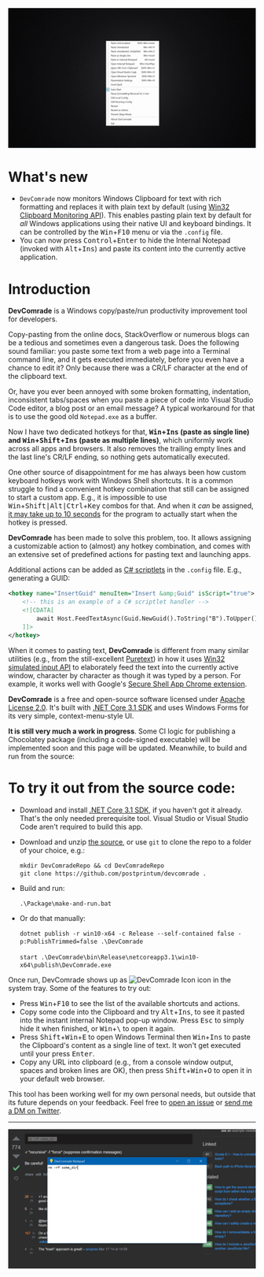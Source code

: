 <img src="./Art/menu.jpg" alt="DevComrade Win+F10 Menu" width="800"/>

# What's new

- `DevComrade` now monitors Windows Clipboard for text with rich formatting and replaces it with plain text by default (using [Win32 Clipboard Monitoring API](https://docs.microsoft.com/en-us/windows/win32/dataxchg/using-the-clipboard#monitoring-clipboard-contents)). This enables pasting plain text by default for *all* Windows applications using their native UI and keyboard bindings. It can be controlled by the <kbd>Win</kbd>+<kbd>F10</kbd> menu or via the `.config` file.
- You can now press <kbd>Control</kbd>+<kbd>Enter</kbd> to hide the Internal Notepad (invoked with <kbd>Alt</kbd>+<kbd>Ins</kbd>) and paste its content into the currently active application.

# Introduction

**DevComrade** is a Windows copy/paste/run productivity improvement tool for developers. 

Copy-pasting from the online docs, StackOverflow or numerous blogs can be a tedious and sometimes even a dangerous task. Does the following sound familiar: you paste some text from a web page into a Terminal command line, and it gets executed immediately, before you even have a chance to edit it? Only because there was a CR/LF character at the end of the clipboard text.

Or, have you ever been annoyed with some broken formatting, indentation, inconsistent tabs/spaces when you paste a piece of code into Visual Studio Code editor, a blog post or an email message? A typical workaround for that is to use the good old `Notepad.exe` as a buffer.

Now I have two dedicated hotkeys for that, **<kbd>Win</kbd>+<kbd>Ins</kbd> (paste as single line) and <kbd>Win</kbd>+<kbd>Shift</kbd>+<kbd>Ins</kbd> (paste as multiple lines)**, which uniformly work across all apps and browsers. It also removes the trailing empty lines and the last line's CR/LF ending, so nothing gets automatically executed.

One other source of disappointment for me has always been how custom keyboard hotkeys work with Windows Shell shortcuts. It is a common struggle to find a convenient hotkey combination that still can be assigned to start a custom app. E.g., it is impossible to use <kbd>Win</kbd>+<kbd>Shift|Alt|Ctrl</kbd>+<kbd>Key</kbd> combos for that. And when it *can* be assigned, [it may take up to 10 seconds](https://superuser.com/q/426947/246232) for the program to actually start when the hotkey is pressed.

**DevComrade** has been made to solve this problem, too. It allows assigning a customizable action to (almost) any hotkey combination, and comes with an extensive set of predefined actions for pasting text and launching apps. 

Additional actions can be added as [C# scriptlets](https://github.com/dotnet/roslyn/wiki/Scripting-API-Samples) in the `.config` file. E.g., generating a GUID:

```XML
<hotkey name="InsertGuid" menuItem="Insert &amp;Guid" isScript="true">
    <!-- this is an example of a C# scriptlet handler -->
    <![CDATA[
        await Host.FeedTextAsync(Guid.NewGuid().ToString("B").ToUpper(), Token);
    ]]>
</hotkey>
```

When it comes to pasting text, **DevComrade** is different from many similar utilities (e.g., from the still-excellent [Puretext](https://stevemiller.net/puretext/)) in how it uses [Win32 simulated input API](https://docs.microsoft.com/en-us/windows/win32/api/winuser/nf-winuser-sendinput) to elaborately feed the text into the currently active window, character by character as though it was typed by a person. For example, it works well with Google's [Secure Shell App Chrome extension](https://chrome.google.com/webstore/detail/secure-shell-app/pnhechapfaindjhompbnflcldabbghjo?hl=en).

**DevComrade** is a free and open-source software licensed under [Apache License 2.0](https://www.apache.org/licenses/LICENSE-2.0). It's built with [.NET Core 3.1 SDK](https://dotnet.microsoft.com/download/dotnet-core/3.1) and uses Windows Forms for its very simple, context-menu-style UI. 

**It is still very much a work in progress**. Some CI logic for publishing a Chocolatey package (including a code-signed executable) will be implemented soon and this page will be updated. Meanwhile, to build and run from the source:

# To try it out from the source code: 

- Download and install [.NET Core 3.1 SDK](https://download.visualstudio.microsoft.com/download/pr/9706378b-f244-48a6-8cec-68a19a8b1678/1f90fd18eb892cbb0bf75d9cff377ccb/dotnet-sdk-3.1.402-win-x64.exe), if you haven't got it already. That's the only needed prerequisite tool. Visual Studio or Visual Studio Code aren't required to build this app.

- Download and unzip [the source](https://github.com/postprintum/devcomrade/archive/main.zip), or use `git` to clone the repo to a folder of your choice, e.g.:
    ```
    mkdir DevComradeRepo && cd DevComradeRepo
    git clone https://github.com/postprintum/devcomrade .
    ```
- Build and run:
    ```
    .\Package\make-and-run.bat
    ```
- Or do that manually:
    ```
    dotnet publish -r win10-x64 -c Release --self-contained false -p:PublishTrimmed=false .\DevComrade
    
    start .\DevComrade\bin\Release\netcoreapp3.1\win10-x64\publish\DevComrade.exe
    ```
Once run, DevComrade shows up as <img src="./Art/BulbIcon.ico" alt="DevComrade Icon" height="16"/> icon in the system tray. Some of the features to try out:

- Press <kbd>Win</kbd>+<kbd>F10</kbd> to see the list of the available shortcuts and actions.
- Copy some code into the Clipboard and try <kbd>Alt</kbd>+<kbd>Ins</kbd>, to see it pasted into the instant internal Notepad pop-up window. Press <kbd>Esc</kbd> to simply hide it when finished, or <kbd>Win</kbd>+<kbd>&#x5c;</kbd> to open it again. 
- Press <kbd>Shift</kbd>+<kbd>Win</kbd>+<kbd>E</kbd> to open Windows Terminal then <kbd>Win</kbd>+<kbd>Ins</kbd> to paste the Clipboard's content as a single line of text. It won't get executed until your press <kbd>Enter</kbd>.
- Copy any URL into clipboard (e.g., from a console window output, spaces and broken lines are OK), then press <kbd>Shift</kbd>+<kbd>Win</kbd>+<kbd>O</kbd> to open it in your default web browser.

This tool has been working well for my own personal needs, but outside that its future depends on your feedback. Feel free to [open an issue](https://github.com/postprintum/devcomrade/issues) or [send me a DM on Twitter](https://twitter.com/noseratio).

<hr>

<img src="./Art/notepad.jpg" alt="DevComrade Alt+Ins Notepad" width="800"/>

<!---
# Getting Started
TODO: See above, Guide users through getting your code up and running on their own system. In this section you can talk about:
1.	Installation process
2.	Software dependencies
3.	Latest releases
4.	API references

# Build and Test
TODO: Describe and show how to build your code and run the tests. 

# Contribute
TODO: Explain how other users and developers can contribute to make your code better. 

If you want to learn more about creating good readme files then refer the following [guidelines](https://docs.microsoft.com/en-us/azure/devops/repos/git/create-a-readme?view=azure-devops). You can also seek inspiration from the below readme files:
- [ASP.NET Core](https://github.com/aspnet/Home)
- [Visual Studio Code](https://github.com/Microsoft/vscode)
- [Chakra Core](https://github.com/Microsoft/ChakraCore)

--> 
